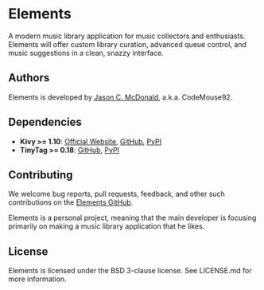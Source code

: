# Elements

A modern music library application for music collectors and enthusiasts.
Elements will offer custom library curation, advanced queue control, and music
suggestions in a clean, snazzy interface.

## Authors

Elements is developed by [Jason C. McDonald](http://www.indelibluepen.com/),
a.k.a. CodeMouse92.

## Dependencies

- **Kivy >= 1.10**: [Official Website](https://kivy.org/), [GitHub](https://github.com/kivy/kivy/), [PyPI](https://pypi.python.org/pypi/Kivy/1.10.0)
- **TinyTag >= 0.18**: [GitHub](https://github.com/devsnd/tinytag), [PyPI](https://pypi.python.org/pypi/tinytag)

## Contributing

We welcome bug reports, pull requests, feedback, and other such contributions on
the [Elements GitHub](https://github.com/CodeMouse92/Elements).

Elements is a personal project, meaning that the main developer is focusing
primarily on making a music library application that he likes.

## License

Elements is licensed under the BSD 3-clause license. See LICENSE.md for more
information.
